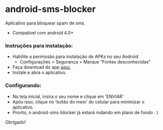 # android-sms-blocker

Aplicativo para bloquear spam de sms.

  - Compatível com android 4.0+

### Instruções para instalação:
* Habilite a permissão para instalação de APKs no seu Android
    * Configurações > Segurança > Marque “Fontes desconhecidas”
* Faça download do app [aqui.](https://drive.google.com/uc?export=download&id=0B7pOPqyhZ2Qmc3NxWEs2ekxzUGs)
* Instale e abra o aplicativo.

### Configurando:
* Na tela inicial, insira o seu nome e clique em 'ENVIAR'
* Após isso, clique no 'botão do meio' do celular para minimizar o aplicativo.
* Pronto, o android-sms-blocker já estará rodando em plano de fundo : )

Obrigado!
